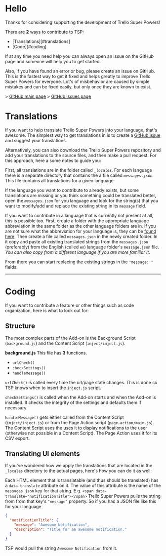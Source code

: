 # Hello

Thanks for considering supporting the development of Trello Super Powers!

There are **2** ways to contribute to TSP:

- [Translations][#translations]
- [Code][#coding]

If at any time you need help you can always open an Issue on the GitHub page and someone will help you to get started.

Also, if you have found an error or bug, please create an issue on GitHub. This is the fastest way to get it fixed and helps greatly to improve Trello Super Powers for everyone. Lot's of misbehavior are caused by simple mistakes and can be fixed easily, but only once they are known to exist.

\> [GitHub main page](https://github.com/christiankaindl/trello-super-powers/)
\> [GitHub issues page](https://github.com/christiankaindl/trello-super-powers/issues)

# Translations

If you want to help translate Trello Super Powers into your language, that's awesome. The simplest way to get translations in is to create a [GitHub issue](https://github.com/christiankaindl/trello-super-powers/issues) and suggest your translations.

Alternatively, you can also download the Trello Super Powers repository and add your translations to the source files, and then make a pull request. For this approach, here a some notes to guide you:

First, all translations are in the folder called _`_locales`_. For each language there is a separate directory that contains the a file called _`messages.json`_. This file contains all translations for a given language.

If the language you want to contribute to already exists, but some translations are missing or you think something could be translated better, open the _`messages.json`_ for you language and look for the string(s) that you want to modify/add and replace the existing string in its `message` field.

If you want to contribute in a language that is currently not present at all, this is possible too. First, create a folder with the appropriate language abbreviation in the same folder as the other language folders are in. If you are not sure what the abbreviation for your language is, they can be [found here](http://www.abbreviations.com/acronyms/LANGUAGES2L). Then create a file called `messages.json` in the newly created folder. In it copy and paste all existing translated strings from the `messages.json` (preferably) from the English (called `en`) language folder's `message.json` file. *You can also copy from a different language if you are more familiar it*.

From there you can start replacing the existing strings in the `"message: "` fields.

---

# Coding

If you want to contribute a feature or other things such as code organization, here is what to look out for:

## Structure

The most complex parts of the Add-on is the Background Script (`background.js`) and the Content Script (`inject/inject.js`).

**background.js**
This file has **3** functions.
- `urlCheck()`
- `checkSettings()`
- `handleMessage()`

`urlCheck()` is called every time the url/page state changes. This is done so TSP knows when to insert the `inject.js` script.

`checkSettings()` is called when the Add-on starts and when the Add-on is installed. It checks the integrity of the settings and defaults them if necessary.

`handleMessage()` gets either called from the Content Script (`inject/inject.js`) or from the Page Action script (`page-action/main.js`). The Content Script uses the uses it to display notifications to the user (otherwise not possible in a Content Script). The Page Action uses it for its CSV export.

## Translating UI elements

If you've wondered how we apply the translations that are located in the `_locales` directory to the actual pages, here's how you can do it as well:

Each HTML element that is translatable (and thus should be translated) has a `data-translate` attribute on it. The value of this attribute is the name of the `messages.json` key for that string. E.g. `<span data-translate="notificationTitle"></span>` Trello Super Powers pulls the string from from that key's `"message"` property. So if you had a JSON file like this for your language
```json
{
  "notificationTitle": {
    "message": "Awesome Notification",
    "description": "Title for an awesome notification."
  }
}
```
TSP would pull the string `Awesome Notification` from it.
